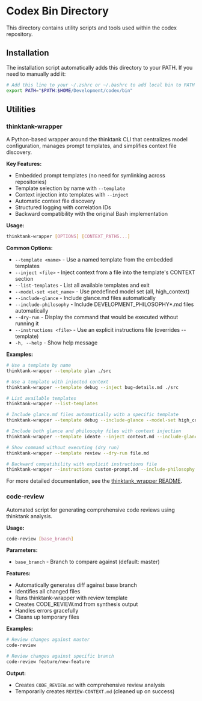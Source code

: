 # Codex Bin Directory

This directory contains utility scripts and tools used within the codex repository.

## Installation

The installation script automatically adds this directory to your PATH. If you need to manually add it:

```bash
# Add this line to your ~/.zshrc or ~/.bashrc to add local bin to PATH
export PATH="$PATH:$HOME/Development/codex/bin"
```

## Utilities

### thinktank-wrapper

A Python-based wrapper around the thinktank CLI that centralizes model configuration, manages prompt templates, and simplifies context file discovery.

**Key Features:**
- Embedded prompt templates (no need for symlinking across repositories)
- Template selection by name with `--template`
- Context injection into templates with `--inject`
- Automatic context file discovery
- Structured logging with correlation IDs
- Backward compatibility with the original Bash implementation

**Usage:**
```bash
thinktank-wrapper [OPTIONS] [CONTEXT_PATHS...]
```

**Common Options:**
- `--template <name>` - Use a named template from the embedded templates
- `--inject <file>` - Inject context from a file into the template's CONTEXT section
- `--list-templates` - List all available templates and exit
- `--model-set <set_name>` - Use predefined model set (all, high_context)
- `--include-glance` - Include glance.md files automatically
- `--include-philosophy` - Include DEVELOPMENT_PHILOSOPHY*.md files automatically
- `--dry-run` - Display the command that would be executed without running it
- `--instructions <file>` - Use an explicit instructions file (overrides --template)
- `-h, --help` - Show help message

**Examples:**
```bash
# Use a template by name
thinktank-wrapper --template plan ./src

# Use a template with injected context
thinktank-wrapper --template debug --inject bug-details.md ./src

# List available templates
thinktank-wrapper --list-templates

# Include glance.md files automatically with a specific template
thinktank-wrapper --template debug --include-glance --model-set high_context

# Include both glance and philosophy files with context injection
thinktank-wrapper --template ideate --inject context.md --include-glance --include-philosophy

# Show command without executing (dry run)
thinktank-wrapper --template review --dry-run file.md

# Backward compatibility with explicit instructions file
thinktank-wrapper --instructions custom-prompt.md --include-philosophy
```

For more detailed documentation, see the [thinktank_wrapper README](./thinktank_wrapper/README.md).

### code-review

Automated script for generating comprehensive code reviews using thinktank analysis.

**Usage:**
```bash
code-review [base_branch]
```

**Parameters:**
- `base_branch` - Branch to compare against (default: master)

**Features:**
- Automatically generates diff against base branch
- Identifies all changed files
- Runs thinktank-wrapper with review template
- Creates CODE_REVIEW.md from synthesis output
- Handles errors gracefully
- Cleans up temporary files

**Examples:**
```bash
# Review changes against master
code-review

# Review changes against specific branch
code-review feature/new-feature
```

**Output:**
- Creates `CODE_REVIEW.md` with comprehensive review analysis
- Temporarily creates `REVIEW-CONTEXT.md` (cleaned up on success)